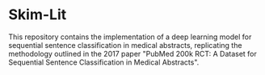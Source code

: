 # Skim-Lit
This repository contains the implementation of a deep learning model for sequential sentence classification in medical abstracts, replicating the methodology outlined in the 2017 paper "PubMed 200k RCT: A Dataset for Sequential Sentence Classification in Medical Abstracts".
